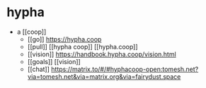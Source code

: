 # hypha

- a [[coop]]
	- [[go]] https://hypha.coop
	- [[pull]] [[hypha coop]] [[hypha.coop]]
	- [[vision]] https://handbook.hypha.coop/vision.html
	- [[goals]] [[vision]]
	- [[chat]] https://matrix.to/#/#hyphacoop-open:tomesh.net?via=tomesh.net&via=matrix.org&via=fairydust.space


